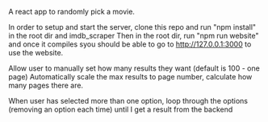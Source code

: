 A react app to randomly pick a movie.

In order to setup and start the server, clone this repo and run "npm install" in the root dir and imdb_scraper
Then in the root dir, run "npm run website" and once it compiles syou should be able to go to http://127.0.0.1:3000 to use the website.

Allow user to manually set how many results they want (default is 100 - one page)
Automatically scale the max results to page number, calculate how many pages there are.

When user has selected more than one option, loop through the options (removing an option each time) until I get a result from the backend
